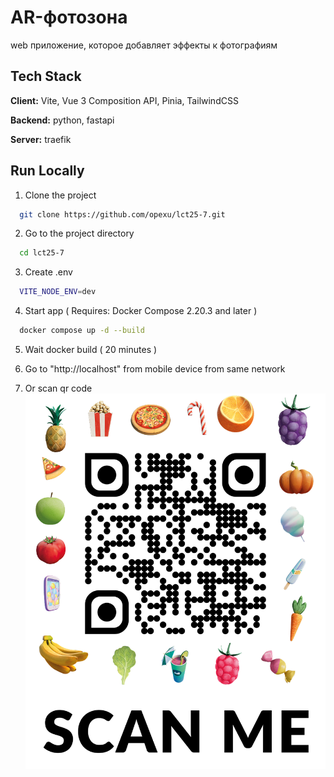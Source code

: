 
# AR-фотозона

web приложение, которое добавляет эффекты к фотографиям




## Tech Stack

**Client:** Vite, Vue 3 Composition API, Pinia, TailwindCSS

**Backend:** python, fastapi

**Server:** traefik


## Run Locally

1. Clone the project
```bash
  git clone https://github.com/opexu/lct25-7.git
```

2. Go to the project directory
```bash
  cd lct25-7
```

3. Create .env
```bash
  VITE_NODE_ENV=dev
```
4. Start app 
( Requires: Docker Compose 2.20.3 and later )
```bash
  docker compose up -d --build
```
5. Wait docker build ( 20 minutes )

6. Go to "http://localhost" from mobile device from same network

7. Or scan qr code
![Logo](https://raw.githubusercontent.com/opexu/lct25-7/refs/heads/master/qr.png)